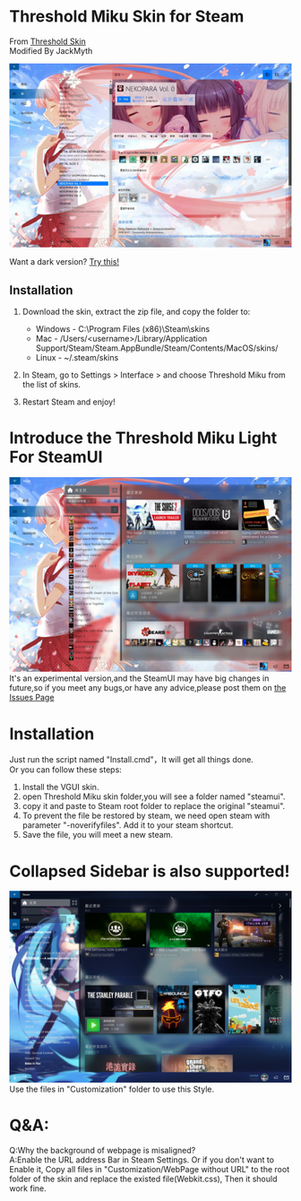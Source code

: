 # Threshold Miku Skin for Steam
From [Threshold Skin](https://github.com/Edgarware/Threshold-Skin)  
Modified By JackMyth  


![](Previews/Main.jpg)

Want a dark version? [Try this!](https://github.com/Jack-Myth/Threshold-Miku/tree/master)

## Installation
1. Download the skin, extract the zip file, and copy the folder to:
   * Windows - C:\Program Files (x86)\Steam\skins
   * Mac - /Users/\<username\>/Library/Application Support/Steam/Steam.AppBundle/Steam/Contents/MacOS/skins/
   * Linux - ~/.steam/skins

2. In Steam, go to Settings > Interface > and choose Threshold Miku from the list of skins.

3. Restart Steam and enjoy!  


# Introduce the Threshold Miku Light For SteamUI
![](Previews/SteamNewLibrary.jpg)
It's an experimental version,and the SteamUI may have big changes in future,so if you meet any bugs,or have any advice,please post them on [the Issues Page](https://github.com/Jack-Myth/Threshold-Miku/issues)
# Installation  
Just run the script named "Install.cmd"，It will get all things done.  
Or you can follow these steps:  
1. Install the VGUI skin.  
2. open Threshold Miku skin folder,you will see a folder named "steamui".  
3. copy it and paste to Steam root folder to replace the original "steamui".   
4. To prevent the file be restored by steam, we need open steam with parameter "-noverifyfiles". Add it to your steam shortcut.  
5. Save the file, you will meet a new steam.  

# Collapsed Sidebar is also supported!  
![](Previews/CollapsedPreview.jpg)  
Use the files in "Customization" folder to use this Style.  


# Q&A:  
Q:Why the background of webpage is misaligned?  
A:Enable the URL address Bar in Steam Settings. Or if you don't want to Enable it, Copy all files in "Customization/WebPage without URL" to the root folder of the skin and replace the existed file(Webkit.css), Then it should work fine.

